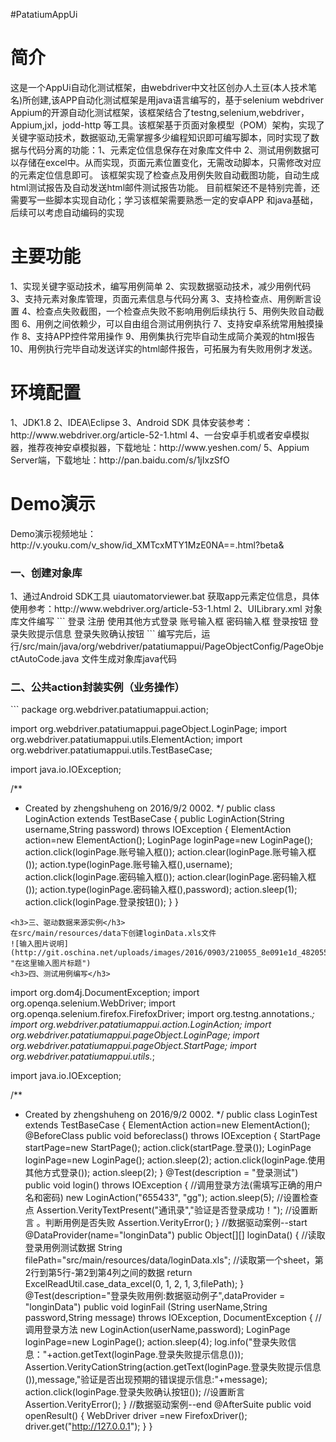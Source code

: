 #PatatiumAppUi
<h1>简介</h1>
这是一个AppUi自动化测试框架，由webdriver中文社区创办人土豆(本人技术笔名)所创建,该APP自动化测试框架是用java语言编写的，基于selenium webdriver Appium的开源自动化测试框架，该框架结合了testng,selenium,webdriver，Appium,jxl，jodd-http 等工具。该框架基于页面对象模型（POM）架构，实现了关键字驱动技术，数据驱动,无需掌握多少编程知识即可编写脚本，同时实现了数据与代码分离的功能：1、元素定位信息保存在对象库文件中 2、测试用例数据可以存储在excel中。从而实现，页面元素位置变化，无需改动脚本，只需修改对应的元素定位信息即可。
该框架实现了检查点及用例失败自动截图功能，自动生成html测试报告及自动发送html邮件测试报告功能。
目前框架还不是特别完善，还需要写一些脚本实现自动化；学习该框架需要熟悉一定的安卓APP 和java基础，后续可以考虑自动编码的实现
<h1>主要功能</h1>
1、实现关键字驱动技术，编写用例简单
2、实现数据驱动技术，减少用例代码
3、支持元素对象库管理，页面元素信息与代码分离
3、支持检查点、用例断言设置
4、检查点失败截图，一个检查点失败不影响用例后续执行
5、用例失败自动截图
6、用例之间依赖少，可以自由组合测试用例执行
7、支持安卓系统常用触摸操作
8、支持APP控件常用操作
9、用例集执行完毕自动生成简介美观的html报告
10、用例执行完毕自动发送详实的html邮件报告，可拓展为有失败用例才发送。
<h1>环境配置</h1>
1、JDK1.8
2、IDEA\Eclipse
3、Android SDK 具体安装参考：http://www.webdriver.org/article-52-1.html
4、一台安卓手机或者安卓模拟器，推荐夜神安卓模拟器，下载地址：http://www.yeshen.com/
5、Appium Server端，下载地址：http://pan.baidu.com/s/1jIxzSfO
<h1>Demo演示</h1>
Demo演示视频地址：http://v.youku.com/v_show/id_XMTcxMTY1MzE0NA==.html?beta&
<h3>一、创建对象库</h3>
1、通过Android SDK工具 uiautomatorviewer.bat 获取app元素定位信息，具体使用参考：http://www.webdriver.org/article-53-1.html
2、UILibrary.xml 对象库文件编写
```
<?xml version="1.0" encoding="UTF-8"?>
<!--整个对象库文件的根目录，管理整个项目的对象-->
<map>
    <!--管理一个页面的元素（webelement：input,select,textare,a,li等标签），一个page包含多个locator对象
    Pagename:page对象名字，格式：org.webdriver.patatiumappui.pageObject.xxxPage;最后面那位才是真正的页面名字，前面的是java对象库路径；
    另外注意，页面名字是头个单词大写；例如主页：名字定义为 org.webdriver.patatiumappui.pageObject.HomePage
    Value：页面对象的URL，可不填。
    Desc:页面对象中文描述-->
    <page pagename="org.webdriver.patatiumappui.pageObject.StartPage" value="" desc="微信APP启动首页">
        <!--管理一个页面的元素（webelement：input,select,textare,a,li等标签），一个page包含多个locator对象
        Type：定位方式，包含id,name,class,linktext,xpath,css等，定位元素的时候灵活使用，一般可以统一用xpath
        代替id,name,class，linktext的定位方式。
        Timeout：元素加载时间，有些页面元素，可能要等待一段时间才能加载过来，为了查找元素的稳定性，需加等待时间。
        Value:元素定位信息，如果是id,name,class，linktext直接把网页元素对应的这些属性值写上即可，如果是xpath定位方式，
        需要填写正确的xpath语法格式。
        Desc:元素的描述，元素的中文描述信息-->
		<locator type="id" timeout="3" value="com.tencent.mm:id/c4k"  desc="登录">登录</locator>
		<locator type="id" timeout="3" value="com.tencent.mm:id/cuh"  desc="注册">注册</locator>
	</page>
	<page pagename="org.webdriver.patatiumappui.pageObject.LoginPage" value="" desc="微信App登录页面">
	   <locator type="id" timeout="3" value="com.tencent.mm:id/b6c"  desc="使用其他方式登录">使用其他方式登录</locator>
		<locator type="id" timeout="3" value="com.tencent.mm:id/b5r"  desc="账号">账号输入框</locator>
		<locator type="id" timeout="3" value="com.tencent.mm:id/b5s"  desc="密码">密码输入框</locator>
		<locator type="id" timeout="3" value="com.tencent.mm:id/b5t"  desc="登录">登录按钮</locator>
		<locator type="id" timeout="3" value="com.tencent.mm:id/avt"  desc="失败提示信息确认按钮">登录失败提示信息</locator>
		<locator type="id" timeout="3" value="com.tencent.mm:id/bim"  desc="失败提示信息确认按钮">登录失败确认按钮</locator>
    </page>
</map>
```
编写完后，运行/src/main/java/org/webdriver/patatiumappui/PageObjectConfig/PageObjectAutoCode.java 文件生成对象库java代码
<h3>二、公共action封装实例（业务操作）</h3>
```
package org.webdriver.patatiumappui.action;

import org.webdriver.patatiumappui.pageObject.LoginPage;
import org.webdriver.patatiumappui.utils.ElementAction;
import org.webdriver.patatiumappui.utils.TestBaseCase;

import java.io.IOException;

/**
 * Created by zhengshuheng on 2016/9/2 0002.
 */
public class LoginAction extends TestBaseCase {
    public  LoginAction(String username,String password) throws IOException {
        ElementAction action=new ElementAction();
        LoginPage loginPage=new LoginPage();
        action.click(loginPage.账号输入框());
        action.clear(loginPage.账号输入框());
        action.type(loginPage.账号输入框(),username);
        action.click(loginPage.密码输入框());
        action.clear(loginPage.密码输入框());
        action.type(loginPage.密码输入框(),password);
        action.sleep(1);
        action.click(loginPage.登录按钮());
    }
}

```
<h3>三、驱动数据来源实例</h3>
在src/main/resources/data下创建loginData.xls文件
![输入图片说明](http://git.oschina.net/uploads/images/2016/0903/210055_8e091e1d_482055.png "在这里输入图片标题")
<h3>四、测试用例编写</h3>
```
import org.dom4j.DocumentException;
import org.openqa.selenium.WebDriver;
import org.openqa.selenium.firefox.FirefoxDriver;
import org.testng.annotations.*;
import org.webdriver.patatiumappui.action.LoginAction;
import org.webdriver.patatiumappui.pageObject.LoginPage;
import org.webdriver.patatiumappui.pageObject.StartPage;
import org.webdriver.patatiumappui.utils.*;

import java.io.IOException;

/**
 * Created by zhengshuheng on 2016/9/2 0002.
 */
public class LoginTest extends TestBaseCase {
    ElementAction action=new ElementAction();
    @BeforeClass
    public  void  beforeclass() throws IOException {
        StartPage startPage=new StartPage();
        action.click(startPage.登录());
        LoginPage loginPage=new LoginPage();
        action.sleep(2);
        action.click(loginPage.使用其他方式登录());
        action.sleep(2);
    }
    @Test(description = "登录测试")
    public  void login() throws IOException {
        //调用登录方法(需填写正确的用户名和密码)
        new LoginAction("655433", "gg");
        action.sleep(5);
        //设置检查点
        Assertion.VerityTextPresent("通讯录","验证是否登录成功！");
        //设置断言 。判断用例是否失败
        Assertion.VerityError();
    }
    //数据驱动案例--start
    @DataProvider(name="longinData")
    public Object[][] loginData()
    {
        //读取登录用例测试数据
        String filePath="src/main/resources/data/loginData.xls";
        //读取第一个sheet，第2行到第5行-第2到第4列之间的数据
        return ExcelReadUtil.case_data_excel(0, 1, 2, 1, 3,filePath);
    }
    @Test(description="登录失败用例:数据驱动例子",dataProvider = "longinData")
    public void loginFail (String userName,String password,String message) throws IOException, DocumentException {
        //调用登录方法
        new  LoginAction(userName,password);
        LoginPage loginPage=new LoginPage();
        action.sleep(4);
        log.info("登录失败信息："+action.getText(loginPage.登录失败提示信息()));
        Assertion.VerityCationString(action.getText(loginPage.登录失败提示信息()),message,"验证是否出现预期的错误提示信息:"+message);
        action.click(loginPage.登录失败确认按钮());
        //设置断言
        Assertion.VerityError();
    }
    //数据驱动案例--end
    @AfterSuite
    public  void openResult()
    {
        WebDriver driver =new FirefoxDriver();
        driver.get("http://127.0.0.1");
    }
}

```